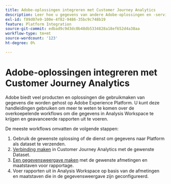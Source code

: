 ```yaml
---
title: Adobe-oplossingen integreren met Customer Journey Analytics
description: Leer hoe u gegevens van andere Adobe-oplossingen en -services kunt integreren.
exl-id: f89d07e9-100e-4f82-9486-35bc9c748b19
feature: Platform Integration
source-git-commit: edbad9c9d3dc0b48db5334828a18ef652d4a38aa
workflow-type: tm+mt
source-wordcount: '123'
ht-degree: 0%

---
```


# Adobe-oplossingen integreren met Customer Journey Analytics

Adobe biedt veel producten en oplossingen die gebruikmaken van gegevens die worden gehost op Adobe Experience Platform. U kunt deze handleidingen gebruiken om meer te weten te komen over de overkoepelende workflows om die gegevens in Analysis Workspace te krijgen en geavanceerde rapporten uit te voeren.

De meeste workflows omvatten de volgende stappen:

1. Gebruik de gewenste oplossing of de dienst om gegevens naar Platform als dataset te verzenden.
2. [Verbinding maken](/help/connections/create-connection.md) in Customer Journey Analytics met de gewenste Dataset.
3. [Een gegevensweergave maken](/help/data-views/create-dataview.md) met de gewenste afmetingen en maatstaven voor rapportage.
4. Voer rapporten uit in Analysis Workspace op basis van de afmetingen en maatstaven die in de gegevensweergave zijn geconfigureerd.
